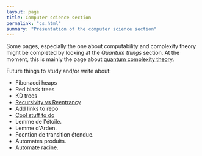 ```yaml
---
layout: page
title: Computer science section
permalink: "cs.html"
summary: "Presentation of the computer science section"
---
```


Some pages, especially the one about computability and complexity theory might
be completed by looking at the *Quantum things* section. At the moment, this is
mainly the page about [quantum complexity theory](/quantum-complexity.html).

Future things to study and/or write about:
* Fibonacci heaps
* Red black trees
* KD trees
* [Recursivity vs Reentrancy](https://fr.wikipedia.org/wiki/R%C3%A9entrance)
* Add links to repo
* [Cool stuff to do](https://github.com/donnemartin/data-science-ipython-notebooks)
*	Lemme de l'étoile.
*	Lemme d'Arden.
*	Focntion de transition étendue.
*	Automates produits.
*	Automate racine.
